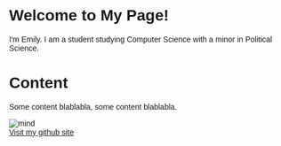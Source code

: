 <!-- <!DOCTYPE html> -->
<html lang="en">
<head>
<title>Page Title</title>
<meta charset="UTF-8">
<meta name="viewport" content="width=device-width, initial-scale=1">
<style>
/* Style the body */
body {
  font-family: Arial;
  margin: 0;
}

/* Header/Logo Title */
.header {
  padding: 60px;
  text-align: center;
  background: #4FEAE7;
  font-size: 30px;
  color: #ffffff
  width: 100%;
  <!--background-image: url('headerBackground.jpg');
  height: 362px;
  width: 850px; 
  background-repeat: no-repeat;
  background-size: 850px 362px; -->
}

/* Page Content */
.content {padding:20px;}
</style>
</head>
<body>

<div class="header">
  <h1>Welcome to My Page!</h1>
  <p>I'm Emily. I am a student studying Computer Science with a minor in Political Science.</p>
</div>

<div class="content">
  <h1>Content</h1>
  <p>Some content blablabla, some content blablabla.</p>
</div>

<!-- picture -->

<!-- single column of links -->
<div style="text-align: center;">
<a href="https://github.com/epfau22" alt="Skills" class="center;"></a>
<a href="https://github.com/epfau22" alt="Projects" class="center;"></a>
<!-- <a href="default.asp"><img src="smiley.gif" alt="Contact Me" style="width:42px;height:42px;"></a> -->
</div>
<!-- other image -->
<img src="headerBackground.jpg" alt="mind" class="center">

<!-- end -->
<div><a href="https://github.com/epfau22">Visit my github site</a></div>


</body>
</html>


